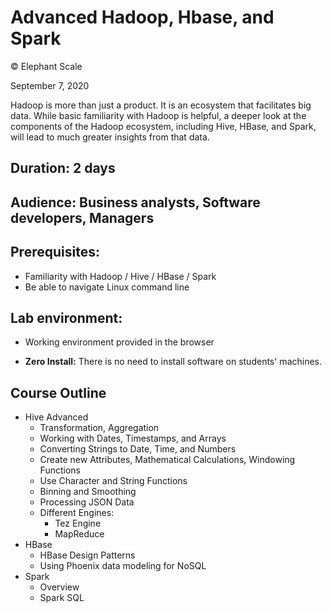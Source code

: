 # Advanced Hadoop, Hbase, and Spark

© Elephant Scale

September 7, 2020

Hadoop is more than just a product. It is an ecosystem that facilitates big
data.  While basic familiarity with Hadoop is helpful, a deeper look at the
components of the Hadoop ecosystem, including Hive, HBase, and Spark, will
lead to much greater insights from that data. 

## Duration: 2 days
## Audience: Business analysts, Software developers, Managers
## Prerequisites:
 * Familiarity with Hadoop / Hive / HBase / Spark
 * Be able to navigate Linux command line

## Lab environment:
* Working environment provided in the browser

* **Zero Install:** There is no need to install software on students' machines.

## Course Outline

* Hive Advanced
    * Transformation, Aggregation
    * Working with Dates, Timestamps, and Arrays
    * Converting Strings to Date, Time, and Numbers
    * Create new Attributes, Mathematical Calculations, Windowing Functions
    * Use Character and String Functions
    * Binning and Smoothing
    * Processing JSON Data
    * Different Engines:
        * Tez Engine
        * MapReduce
* HBase
    * HBase Design Patterns
    * Using Phoenix data modeling for NoSQL
* Spark
    * Overview
    * Spark SQL


